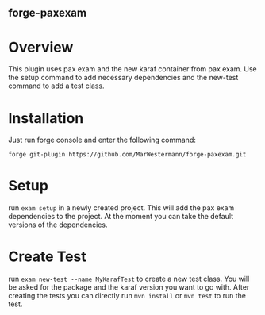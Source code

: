 ## forge-paxexam

# Overview
This plugin uses pax exam and the new karaf container from pax exam. Use the setup command to add necessary dependencies and the new-test command to add a test class.

# Installation
Just run forge console and enter the following command:

`forge git-plugin https://github.com/MarWestermann/forge-paxexam.git`

# Setup
run `exam setup` in a newly created project. This will add the pax exam dependencies to the project. At the moment you can take the default versions of the dependencies.

# Create Test
run `exam new-test --name MyKarafTest` to create a new test class. You will be asked for the package and the karaf version you want to go with. After creating the tests you can directly run `mvn install` or `mvn test` to run the test.

